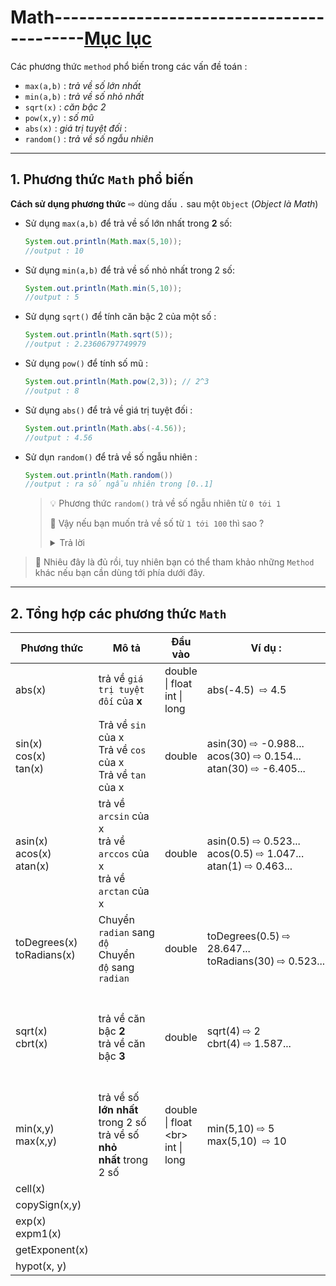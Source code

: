 # Math------------------------------------------[Mục lục](https://github.com/Zenfection/Java)

Các phương thức `method` phổ biến trong các vấn đề toán :

- `max(a,b)` : *trả về số lớn nhất*
- `min(a,b)` : *trả về số nhỏ nhất*
- `sqrt(x)` : *căn bậc 2*
- `pow(x,y)` : *số mũ*
- `abs(x)` : *giá trị tuyệt đối* : 
- `random()` : *trả về số ngẫu nhiên* 

---

## 1. Phương thức `Math` phổ biến

**Cách sử dụng phương thức**  ⇨ dùng dấu `.` sau một `Object` (*Object là Math*)

- Sử dụng `max(a,b)` để trả về số lớn nhất trong **2** số:
  
  ```java
  System.out.println(Math.max(5,10));
  //output : 10
  ```

- Sử dụng `min(a,b)` để trả về số nhỏ nhất trong 2 số:
  
  ```java
  System.out.println(Math.min(5,10));
  //output : 5
  ```

- Sử dụng `sqrt()` để tính căn bậc 2 của một số : 
  
  ```java
  System.out.println(Math.sqrt(5));
  //output : 2.23606797749979
  ```

- Sử dụng `pow()` để tính số mũ : 
  
  ```java
  System.out.println(Math.pow(2,3)); // 2^3
  //output : 8
  ```

- Sử dụng `abs()` để trả về giá trị tuyệt đối :
  
  ```java
  System.out.println(Math.abs(-4.56));
  //output : 4.56
  ```

- Sử dụn `random()` để trả về số ngẫu nhiên : 
  
  ```java
  System.out.println(Math.random())
  //output : ra số ngẫu nhiên trong [0..1]
  ```
  
  > 💡 Phương thức `random()` trả về số ngẫu nhiên từ `0 tới 1`
  > 
  > 🤔 Vậy nếu bạn muốn trả về số từ `1 tới 100` thì sao ? 
  > 
  > <details>
  > <summary>Trả lời</summary>
  > 
  > ```java
  > double ranNumber = Math.random()*100; // trả về số ngẫu nhiên từ (0 tới 99)
  > int x = (int)ranNumber + 1; // cộng thêm 1 và ép về số nguyên
  > System.out.println(x); //xuất x
  > ```
  > 
  > </details>

>  🧚 Nhiêu đây là đủ rồi, tuy nhiên bạn có thể tham khảo những `Method` khác nếu bạn cần dùng tới phía dưới đây.

---

## 2. Tổng hợp các phương thức `Math`

| Phương thức                       | Mô tả                                                                   | Đầu vào                                | Ví dụ :                                                                 | Lưu ý                                                              |
| --------------------------------- | ----------------------------------------------------------------------- | -------------------------------------- | ----------------------------------------------------------------------- | ------------------------------------------------------------------ |
| abs(x)                            | trả về `giá trị tuyệt đối` của **x**                                    | double \| float <br> int \| long       | abs(-4.5)  ⇨ 4.5                                                        | 🤔 `abs` nghĩa là *absolute*                                       |
| sin(x)<br>cos(x)<br>tan(x)<br>    | Trả về `sin` của x<br>Trả về `cos` của x<br>Trả về `tan` của x          | double                                 | asin(30) ⇨ -0.988...<br>acos(30) ⇨ 0.154...<br>atan(30) ⇨ -6.405...<br> | 🚀 tất cả trả về `raidan`                                          |
| asin(x)<br>acos(x)<br>atan(x)<br> | trả về `arcsin` của x<br>trả về `arccos` của x<br>trả về `arctan` của x | double                                 | asin(0.5) ⇨ 0.523...<br>acos(0.5) ⇨ 1.047...<br>atan(1) ⇨ 0.463...      | 🚀 tất cả trả về `raidan`<br>⚠️ Giá trị x trong khoảng `(-1,1)`    |
| toDegrees(x)<br>toRadians(x)      | Chuyển `radian` sang `độ`<br>Chuyển `độ` sang `radian`                  | double                                 | toDegrees(0.5) ⇨ 28.647...<br>toRadians(30) ⇨ 0.523...                  |                                                                    |
| sqrt(x)<br>cbrt(x)                | trả về căn bậc **2**<br>trả về căn bậc **3**                            | double                                 | sqrt(4) ⇨ 2<br>cbrt(4) ⇨ 1.587...                                       | 🤔 `sqrt` nghĩa là *square root*<br>🤔 `cbrt` nghĩa là *cube root* |
| min(x,y)<br>max(x,y)              | trả về số **lớn nhất** trong 2 số<br>trả về số **nhỏ nhất** trong 2 số  | double \| float &lt;br&gt; int \| long | min(5,10) ⇨ 5 <br>max(5,10)  ⇨ 10                                       |                                                                    |
| cell(x)                           |                                                                         |                                        |                                                                         |                                                                    |
| copySign(x,y)                     |                                                                         |                                        |                                                                         |                                                                    |
| exp(x)<br>expm1(x)                |                                                                         |                                        |                                                                         |                                                                    |
| getExponent(x)                    |                                                                         |                                        |                                                                         |                                                                    |
| hypot(x, y)                       |                                                                         |                                        |                                                                         |                                                                    |

> 